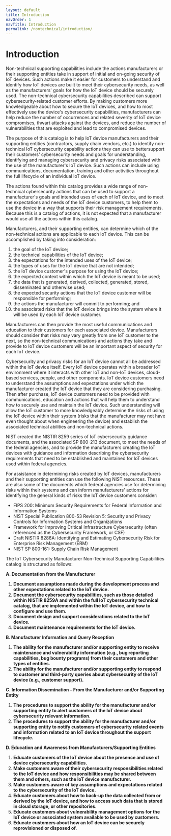 ```yaml
---
layout: default
title: Introduction
navOrder: 1
navTitle: Introduction
permalink: /nontechnical/introduction/
---
```


# Introduction

Non-technical supporting capabilities include the actions manufacturers or their supporting entities take in support of initial and on-going security of IoT devices. Such actions make it easier for customers to understand and identify how IoT devices are built to meet their cybersecurity needs, as well as the manufacturers&#39; goals for how the IoT device should be securely used. The non-technical cybersecurity capabilities described can support cybersecurity-related customer efforts. By making customers more knowledgeable about how to secure the IoT devices, and how to most effectively use the device&#39;s cybersecurity capabilities, manufacturers can help reduce the number of occurrences and related severity of IoT device compromises, thwart attacks against the devices, and reduce the number of vulnerabilities that are exploited and lead to compromised devices.

The purpose of this catalog is to help IoT device manufacturers and their supporting entities (contractors, supply chain vendors, etc.) to identify non-technical IoT cybersecurity capability actions they can use to bettersupport their customers&#39; cybersecurity needs and goals for understanding, identifying and managing cybersecurity and privacy risks associated with the use of the manufacturer&#39;s IoT device. Such actions can include using communications, documentation, training and other activities throughout the full lifecycle of an individual IoT device.

The actions found within this catalog provides a wide range of non-technical cybersecurity actions that can be used to support a manufacturer&#39;s goals and intended uses of each of IoT device, and to meet the expectations and needs of the IoT device customers, to help them to use the device in a way that supports their risk management requirements. Because this is a catalog of actions, it is not expected that a manufacturer would use all the actions within this catalog.

Manufacturers, and their supporting entities, can determine which of the non-technical actions are applicable to each IoT device. This can be accomplished by taking into consideration:

1) the goal of the IoT device;
2) the technical capabilities of the IoT device;
3) the expectations for the intended uses of the IoT device;
4) the types of uses for the IoT device that are not intended;
5) the IoT device customer&#39;s purpose for using the IoT device;
6) the expected context within which the IoT device is meant to be used;
7) the data that is generated, derived, collected, generated, stored, disseminated and otherwise used;
8) the expected security actions that the IoT device customer will be responsible for performing;
9) the actions the manufacturer will commit to performing; and
10) the associated risks that the IoT device brings into the system where it will be used by each IoT device customer.

Manufacturers can then provide the most useful communications and education to their customers for each associated device. Manufacturers should consider that risks may vary greatly from one IoT customer to the next, so the non-technical communications and actions they take and provide to IoT device customers will be an important aspect of security for each IoT device.

Cybersecurity and privacy risks for an IoT device cannot all be addressed within the IoT device itself. Every IoT device operates within a broader IoT environment where it interacts with other IoT and non-IoT devices, cloud-based services, people, and other components. IoT device customers need to understand the assumptions and expectations under which the manufacturer created the IoT device that they are considering purchasing. Then after purchase, IoT device customers need to be provided with communications, education and actions that will help them to understand how to securely use and maintain the IoT device. Such understanding will allow the IoT customer to more knowledgeably determine the risks of using the IoT device within their system (risks that the manufacturer may not have even thought about when engineering the device) and establish the associated technical abilities and non-technical actions.

NIST created the NISTIR 8259 series of IoT cybersecurity guidance documents, and the associated SP 800-213 document, to meet the needs of the federal agencies, and to provide the manufacturers creating the IoT devices with guidance and information describing the cybersecurity requirements that need to be established and maintained for IoT devices used within federal agencies.

For assistance in determining risks created by IoT devices, manufacturers and their supporting entities can use the following NIST resources. These are also some of the documents which federal agencies use for determining risks within their systems and can inform manufacturers&#39; actions for identifying the general kinds of risks the IoT device customers consider:

- FIPS 200: Minimum Security Requirements for Federal Information and Information Systems
- NIST Special Publication 800-53 Revision 5: Security and Privacy Controls for Information Systems and Organizations
- Framework for Improving Critical Infrastructure Cybersecurity (often referenced as the Cybersecurity Framework, or CSF)
- Draft NISTIR 8286A: Identifying and Estimating Cybersecurity Risk for Enterprise Risk Management (ERM)
- NIST SP 800-161: Supply Chain Risk Management

The IoT Cybersecurity Manufacturer Non-Technical Supporting Capabilities catalog is structured as follows: 

 **A. Documentation from the Manufacturer**
   1. **Document assumptions made during the development process and other expectations related to the IoT device.**
   2. **Document the cybersecurity capabilities, such as those detailed within NISTIR 8259A and within the full IoT cybersecurity technical catalog, that are  implemented within the IoT device, and how to configure and use them.** 
   3. **Document design and support considerations related to the IoT device.** 
   4. **Document maintenance requirements for the IoT device.**
   
 **B. Manufacturer Information and Query Reception**
   1. **The ability for the manufacturer and/or supporting entity to receive maintenance and vulnerability information (e.g., bug reporting capabilities, bug bounty programs) from their customers and other types of entities.** 
   2. **The ability for the manufacturer and/or supporting entity to respond to customer and third-party queries about cybersecurity of the IoT device (e.g., customer support).**
   
 **C. Information Dissemination – From the Manufacturer and/or Supporting Entity**
   1. **The procedures to support the ability for the manufacturer and/or supporting entity to alert customers of the IoT device about cybersecurity relevant information.** 
   2. **The procedures to support the ability for the manufacturer and/or supporting entity to notify customers of cybersecurity related events and information related to an IoT device throughout the support lifecycle.**
   
 **D. Education and Awareness from Manufacturers/Supporting Entities**
   1. **Educate customers of the IoT device about the presence and use of device cybersecurity capabilities.** 
   2. **Make customers aware of their cybersecurity responsibilities related to the IoT device and how responsibilities may be shared between them and others, such as the IoT device manufacturer.** 
   3. **Make customers aware of key assumptions and expectations related to the cybersecurity of the IoT device.** 
   4. **Educate customers about how to back-up the data collected from or derived by the IoT device, and how to access such data that is stored in cloud storage, or other repositories.** 
   5. **Educate customers about vulnerability management options for the IoT device or associated system available to be used by customers.** 
   6. **Educate customers about how an IoT device can be securely reprovisioned or disposed of.**
